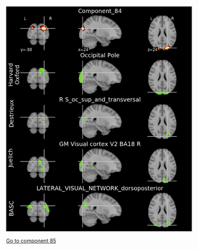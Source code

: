 ![84](preliminary/84.jpg "Component 84")

[Go to component 85](https://parietal-inria.github.io/MODL_atlas/256/85 "Component 85")

